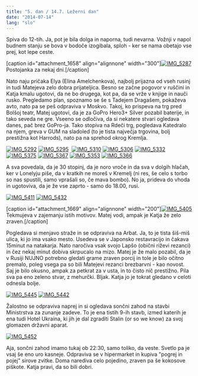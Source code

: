```yaml
---
title: "5. dan / 14.7. Ležerni dan"
date: "2014-07-14"
lang: "slo"
---
```


Spiva do 12-tih. Ja, pot je bila dolga in naporna, tudi nevarna. Vožnji v napol budnem stanju se bova v bodoče izogibala, sploh - ker se nama obetajo vse prej, kot lepe ceste.

\[caption id="attachment\_1658" align="alignnone" width="300"\][![IMG_5287](images/IMG_5287-300x200.jpg)](http://gremovmongolijo.com/wp-content/uploads/2014/07/IMG_5287.jpg) Postojanka za nekaj dni.\[/caption\]

Nato naju pričaka Elya (Elina Amelchenkova), najbolj prijazna od vseh rusinj in tudi Matejeva zelo dobra prijateljica. Besno se začne pogovor v ruščini in Katja kmalu ugotovi, da ne bo drugega, kot pa, da se vrže v knjige in nauči rusko. Pregledamo plan, spoznamo se še s Tadejem Dragašem, pokaževa avto, nato pa se peš odpraviva v Moskvo. Takoj, ko prispeva na trg pred Bolšoj teatr, Matej ugotovi, da je za GoPro Hero3+ Silver pozabil baterije, in tako seveda ne gre. Vseeno se odločiva, da si nekatere stvari ogledava danes, pač brez GoPro-ja. Tako stopiva na Rdeči trg, pogledava Katedralo na njem, greva v GUM na sladoled (to je tista največja trgovina, bolj prestižna kot Harrods), nato pa na sprehod okrog Kremlja.

[![IMG_5292](images/IMG_5292-300x200.jpg)](http://gremovmongolijo.com/wp-content/uploads/2014/07/IMG_5292.jpg) [![IMG_5295](images/IMG_5295-300x200.jpg)](http://gremovmongolijo.com/wp-content/uploads/2014/07/IMG_5295.jpg)  [![IMG_5310](images/IMG_5310-300x200.jpg)](http://gremovmongolijo.com/wp-content/uploads/2014/07/IMG_5310.jpg) [![IMG_5306](images/IMG_5306-300x200.jpg)](http://gremovmongolijo.com/wp-content/uploads/2014/07/IMG_5306.jpg) [![IMG_5332](images/IMG_5332-300x200.jpg)](http://gremovmongolijo.com/wp-content/uploads/2014/07/IMG_5332.jpg) [![IMG_5375](images/IMG_5375-300x200.jpg)](http://gremovmongolijo.com/wp-content/uploads/2014/07/IMG_5375.jpg) [![IMG_5367](images/IMG_5367-300x200.jpg)](http://gremovmongolijo.com/wp-content/uploads/2014/07/IMG_5367.jpg) [![IMG_5353](images/IMG_5353-300x200.jpg)](http://gremovmongolijo.com/wp-content/uploads/2014/07/IMG_5353.jpg) [![IMG_5366](images/IMG_5366-300x200.jpg)](http://gremovmongolijo.com/wp-content/uploads/2014/07/IMG_5366.jpg)

A sva povedala, da je 30 stopinj, da je noro vroče in da sva v dolgih hlačah, ker v Lonelyju piše, da v kratkih ne moreš v Kremelj (ni res, še celo s torbo so nas spustili, samo vprašali so, če mava bombo). No ja, prideva do vhoda in ugotoviva, da je že vse zaprto - samo do 18.00, rusi.

[![IMG_5411](images/IMG_5411-300x200.jpg)](http://gremovmongolijo.com/wp-content/uploads/2014/07/IMG_5411.jpg) [![IMG_5432](images/IMG_5432-300x200.jpg)](http://gremovmongolijo.com/wp-content/uploads/2014/07/IMG_5432.jpg)

\[caption id="attachment\_1669" align="alignnone" width="200"\][![IMG_5405](images/IMG_5405-200x300.jpg)](http://gremovmongolijo.com/wp-content/uploads/2014/07/IMG_5405.jpg) Tekmujeva v zajemanju istih motivov. Matej vodi, ampak je Katja že zelo zraven.\[/caption\]

Pogledava si menjavo straže in se odpraviva na Arbat. Ja, to je tista šiš-miš ulica, ki jo ima vsako mesto. Usedeva se v Japonsko restavracijo in čakava 15minut na natakarja. Nato naročiva vsak svojo Lapšo (obični riževi rezanci) in čez nekaj minut dobiva skrpucalo na mizo. Matej je že malo pozabil, da je v Rusiji NUJNO potrebno gledati grame zraven porcij in tole je bilo očitno premalo, poleg vsega pa so bili Matejevi rezanci brezbarvni - kao novost. Saj je bilo okusno, ampak za petkrat za v usta, in to čisto nič prestižno. Pila sva pa eno zeleno stvar, z mehurčki. Bljak. Katja jo je tokrat gledano v celoti odnesla bolje.

[![IMG_5445](images/IMG_5445-300x200.jpg)](http://gremovmongolijo.com/wp-content/uploads/2014/07/IMG_5445.jpg) [![IMG_5442](images/IMG_5442-300x200.jpg)](http://gremovmongolijo.com/wp-content/uploads/2014/07/IMG_5442.jpg)

Žalostno se odpraviva naprej in si ogledava sončni zahod na stavbi Ministrstva za zunanje zadeve. To je ena tistih 9-ih stavb, izmed katerih je ena tudi Hotel Ukraina, ki jih je dal zgraditi Stalin (or so we know) za svoj glomazen državni aparat.

[![IMG_5452](images/IMG_5452-300x200.jpg)](http://gremovmongolijo.com/wp-content/uploads/2014/07/IMG_5452.jpg)

Aja, sončni zahod imamo tukaj ob 22:30, samo toliko, da veste. Svetlo pa je vsaj še eno uro kasneje. Odpraviva se v hipermarket in kupiva "pogrej in pojej" sirove zvitke. Doma narediva celo pojedino, zraven pa še kokosove piškote. Katja pravi, da so bili dobri.

